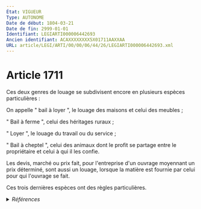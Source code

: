```yaml
---
État: VIGUEUR
Type: AUTONOME
Date de début: 1804-03-21
Date de fin: 2999-01-01
Identifiant: LEGIARTI000006442693
Ancien identifiant: ACAXXXXXXXX5X01711AAXXAA
URL: article/LEGI/ARTI/00/00/06/44/26/LEGIARTI000006442693.xml
---
```


<h1>Article 1711</h1>

Ces deux genres de louage se subdivisent encore en plusieurs espèces
particulières :<br />

On appelle " bail à loyer ", le louage des maisons et celui des meubles ;<br />

" Bail à ferme ", celui des héritages ruraux ;<br />

" Loyer ", le louage du travail ou du service ;<br />

" Bail à cheptel ", celui des animaux dont le profit se partage entre le
propriétaire et celui à qui il les confie.<br />

Les devis, marché ou prix fait, pour l'entreprise d'un ouvrage moyennant un prix
déterminé, sont aussi un louage, lorsque la matière est fournie par celui pour
qui l'ouvrage se fait.<br />

Ces trois dernières espèces ont des règles particulières.


<details>
  <summary><em>Références</em></summary>

  <h2>Références faites par l'article</h2>
  
  <ul>
    <li>
      CODIFICATION source Loi 1804-03-07
    </li>
    <li>
      CREATION source Loi 1804-03-07 promulguée le 17 mars 1804
    </li>
  </ul>
</details>
